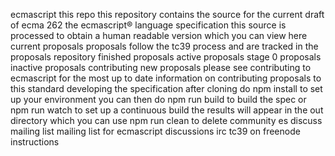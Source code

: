 ecmascript this repo this repository contains the source for the current draft of ecma 262 the ecmascript® language specification this source is processed to obtain a human readable version which you can view here current proposals proposals follow the tc39 process and are tracked in the proposals repository finished proposals active proposals stage 0 proposals inactive proposals contributing new proposals please see contributing to ecmascript for the most up to date information on contributing proposals to this standard developing the specification after cloning do npm install to set up your environment you can then do npm run build to build the spec or npm run watch to set up a continuous build the results will appear in the out directory which you can use npm run clean to delete community es discuss mailing list mailing list for ecmascript discussions irc tc39 on freenode instructions